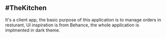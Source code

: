 #TheKitchen
---
It's a client app, the basic purpose of this application is to manage orders in resturant, UI inspiration is from Behance, the whole application is implmented in dark theme.